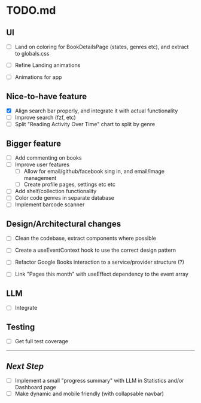# TODO.md

## UI
- [ ] Land on coloring for BookDetailsPage (states, genres etc), and extract to globals.css
- [ ] Refine Landing animations
- [ ] Animations for app


## Nice-to-have feature
- [X] Align search bar properly, and integrate it with actual functionality
- [ ] Improve search (fzf, etc)
- [ ] Split "Reading Activity Over Time" chart to split by genre

## Bigger feature
- [ ] Add commenting on books
- [ ] Improve user features
  - [ ] Allow for email/github/facebook sing in, and email/image management
  - [ ] Create profile pages, settings etc etc
- [ ] Add shelf/collection functionality
- [ ] Color code genres in separate database
- [ ] Implement barcode scanner

## Design/Architectural changes
- [ ] Clean the codebase, extract components where possible
- [ ] Create a useEventContext hook to use the correct design pattern
- [ ] Refactor Google Books interaction to a service/provider structure (?)
- [ ] Link "Pages this month" with useEffect dependency to the event array


## LLM
- [ ] Integrate


## Testing
- [ ] Get full test coverage

***

## *Next Step*
- [ ] Implement a small "progress summary" with LLM in Statistics and/or Dashboard page
- [ ] Make dynamic and mobile friendly (with collapsable navbar)
